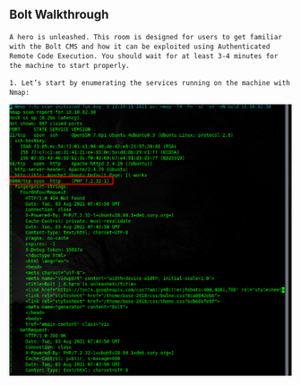 ## Bolt Walkthrough

`A hero is unleashed.
This room is designed for users to get familiar with the Bolt CMS and how it can be exploited using Authenticated Remote Code Execution. You should wait for at least 3-4 minutes for the machine to start properly.`

``1. Let’s start by enumerating the services running on the machine with Nmap:``

![task 1](https://github.com/geeksniper/my-TryHackMe-Writeups/blob/a8f049e70953850ae0a662ea8cd1d60c52125980/Bolt-walkthrough/bolt-img/1.nmapscan.png)

